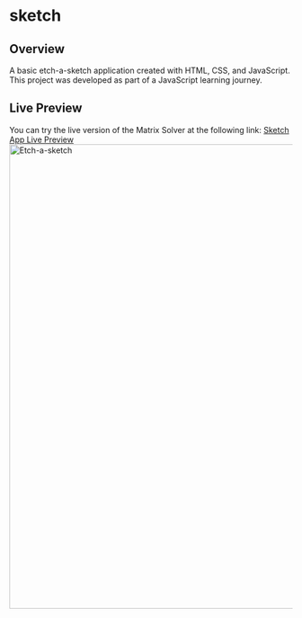 # sketch

## Overview
A basic etch-a-sketch application created with HTML, CSS, and JavaScript. This project was developed as part of a JavaScript learning journey.

## Live Preview
You can try the live version of the Matrix Solver at the following link: [Sketch App Live Preview](https://kingliban.github.io/sketch/)
<img width="826" alt="Etch-a-sketch" src="https://github.com/user-attachments/assets/49e210fa-b0a1-473a-ac1e-4a59e32edcc2">
